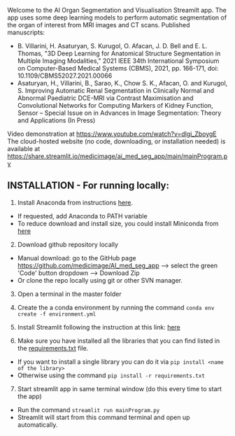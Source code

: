 Welcome to the AI Organ Segmentation and Visualisation Streamilt app. 
The app uses some deep learning models to perform automatic segmentation of the organ of interest from MRI images and CT scans. 
Published manuscripts:
-	B. Villarini, H. Asaturyan, S. Kurugol, O. Afacan, J. D. Bell and E. L. Thomas, "3D Deep Learning for Anatomical Structure Segmentation in Multiple Imaging Modalities," 2021 IEEE 34th International Symposium on Computer-Based Medical Systems (CBMS), 2021, pp. 166-171, doi: 10.1109/CBMS52027.2021.00066
-	Asaturyan, H., Villarini, B., Sarao, K., Chow S. K., Afacan, O. and Kurugol, S. Improving Automatic Renal Segmentation in Clinically Normal and Abnormal Paediatric DCE-MRI via Contrast Maximisation and Convolutional Networks for Computing Markers of Kidney Function, Sensor – Special Issue on in Advances in Image Segmentation: Theory and Applications (In Press)

Video demonstration at https://www.youtube.com/watch?v=dlgi_ZboygE
The cloud-hosted website (no code, downloading, or installation needed) is available at
https://share.streamlit.io/medicimage/ai_med_seg_app/main/mainProgram.py

## INSTALLATION - For running locally:
1.	Install Anaconda from instructions [here](https://docs.anaconda.com/anaconda/install/). 
- If requested, add Anaconda to PATH variable
- To reduce download and install size, you could install Miniconda from [here](https://docs.conda.io/en/latest/miniconda.html)

2.	Download github repository locally
- Manual download: go to the GitHub page https://github.com/medicimage/AI_med_seg_app --> select the green 'Code' button dropdown --> Download Zip
- Or clone the repo locally using git or other SVN manager.

3.	Open a terminal in the master folder

4.	Create the a conda environment by running the command `conda env create -f environment.yml`

5.	Install Streamlit following the instruction at this link: [here](https://docs.streamlit.io/library/get-started/installation) 

6.	Make sure you have installed all the libraries that you can find listed in the [requirements.txt](https://github.com/medicimage/AI_med_seg_app/blob/main/requirements.txt) file.
- If you want to install a single library you can do it via `pip install <name of the library>`
- Otherwise using the command `pip install -r requirements.txt`

7.	Start streamlit app in same terminal window (do this every time to start the app)
- Run the command `streamlit run mainProgram.py`
- Streamlit will start from this command terminal and open up automatically. 


